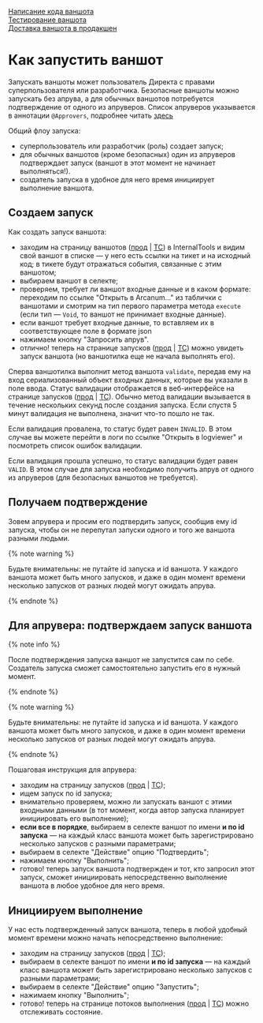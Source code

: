 [Написание кода ваншота](howto-code.md) <br/>
[Тестирование ваншота](howto-testing.md) <br/>
[Доставка ваншота в продакшен](howto-release.md) <br/>

# Как запустить ваншот

Запускать ваншоты может пользователь Директа с правами суперпользователя или разработчика. Безопасные ваншоты можно запускать без апрува, а для обычных ваншотов потребуется подтверждение от одного из апруверов. Список апруверов указывается в аннотации `@Approvers`, подробнее читать [здесь](howto-code.md#approvers)

Общий флоу запуска:

- суперпользователь или разработчик (роль) создает запуск;
- для обычных ваншотов (кроме безопасных) один из апруверов подтверждает запуск (ваншот в этот момент не начинает выполняться!).
- создатель запуска в удобное для него время инициирует выполнение ваншота.

## Создаем запуск

Как создать запуск ваншота:

- заходим на страницу ваншотов ([прод](https://direct.yandex.ru/internal_tools/#oneshots) | [ТС](https://test-direct.yandex.ru/internal_tools/#oneshots)) в InternalTools и видим свой ваншот в списке — у него есть ссылки на тикет и на исходный код; в тикете будут отражаться события, связанные с этим ваншотом;
- выбираем ваншот в селекте;
- проверяем, требует ли ваншот входные данные и в каком формате: переходим по ссылке "Открыть в Arcanum..." из таблички с ваншотами и смотрим на тип первого параметра метода `execute` (если тип — `Void`, то ваншот не принимает входные данные).
- если ваншот требует входные данные, то вставляем их в соответствующее поле в формате json
- нажимаем кнопку "Запросить апрув".
- отлично! теперь на странице запусков ([прод](https://direct.yandex.ru/internal_tools/#oneshot_launches) | [ТС](https://test-direct.yandex.ru/internal_tools/#oneshot_launches)) можно увидеть запуск ваншота (но ваншотилка еще не начала выполнять его).

Сперва ваншотилка выполнит метод ваншота `validate`, передав ему на вход сериализованный объект входных данных, которые вы указали в поле ввода. Статус валидации отображается в веб-интерфейсе на странице запусков ([прод](https://direct.yandex.ru/internal_tools/#oneshot_launches) | [ТС](https://test-direct.yandex.ru/internal_tools/#oneshot_launches)). Обычно метод валидации вызывается в течение нескольких секунд после создания запуска. Если спустя 5 минут валидация не выполнена, значит что-то пошло не так.

Если валидация провалена, то статус будет равен `INVALID`. В этом случае вы можете перейти в логи по ссылке "Открыть в logviewer" и посмотреть список ошибок валидации.

Если валидация прошла успешно, то статус валидации будет равен `VALID`. В этом случае для запуска необходимо получить апрув от одного из апруверов (для безопасных ваншотов не требуется).

## Получаем подтверждение

Зовем апрувера и просим его подтвердить запуск, сообщив ему id запуска, чтобы он не перепутал запуски одного и того же ваншота разными людьми.

{% note warning %}

Будьте внимательны: не путайте id запуска и id ваншота. У каждого ваншота может быть много запусков, и даже в один момент времени несколько запусков от разных людей могут ожидать апрува.

{% endnote %}

## Для апрувера: подтверждаем запуск ваншота

{% note info %}

После подтверждения запуска ваншот не запустится сам по себе. Создатель запуска сможет самостоятельно запустить его в нужный момент.

{% endnote %}

{% note warning %}

Будьте внимательны: не путайте id запуска и id ваншота. У каждого ваншота может быть много запусков, и даже в один момент времени несколько запусков от разных людей могут ожидать апрува.

{% endnote %}

Пошаговая инструкция для апрувера:

- заходим на страницу запусков ([прод](https://direct.yandex.ru/internal_tools/#oneshot_launches) | [ТС](https://test-direct.yandex.ru/internal_tools/#oneshot_launches));
- ищем запуск по id запуска;
- внимательно проверяем, можно ли запускать ваншот с этими входными данными (в тот момент, когда автор запуска планирует инициировать его выполнение);
- **если все в порядке**, выбираем в селекте ваншот по имени **и по id запуска** — на каждый класс ваншота может быть зарегистрировано несколько запусков с разными параметрами;
- выбираем в селекте "Действие" опцию "Подтвердить";
- нажимаем кнопку "Выполнить";
- готово! теперь запуск ваншота подтвержден и тот, кто запросил этот запуск, сможет инициировать непосредственно выполнение ваншота в любое удобное для него время.

## Инициируем выполнение

У нас есть подтвержденный запуск ваншота, теперь в любой удобный момент времени можно начать непосредственно выполнение:

- заходим на страницу запусков ([прод](https://direct.yandex.ru/internal_tools/#oneshot_launches) | [ТС](https://test-direct.yandex.ru/internal_tools/#oneshot_launches));
- выбираем в селекте ваншот по имени **и по id запуска** — на каждый класс ваншота может быть зарегистрировано несколько запусков с разными параметрами;
- выбираем в селекте "Действие" опцию "Запустить";
- нажимаем кнопку "Выполнить";
- готово! теперь на странице потоков выполнения ([прод](https://direct.yandex.ru/internal_tools/#oneshot_launch_data) | [ТС](https://test-direct.yandex.ru/internal_tools/#oneshot_launch_data)) можно отслеживать состояние.

